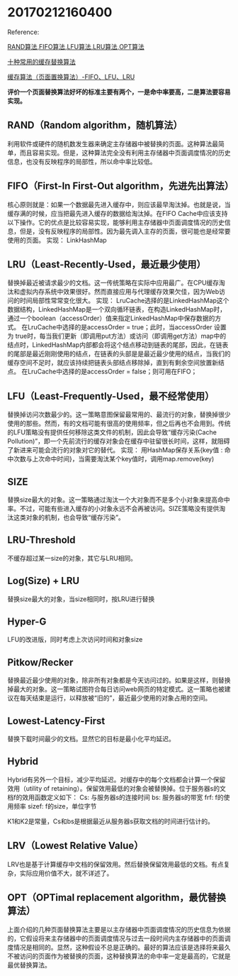 # 20170212160400

<script src="../js/index.js"></script>
<div id="content"></div>




Reference:

[RAND算法,FIFO算法,LFU算法,LRU算法,OPT算法](http://blog.163.com/shi_shun/blog/static/237078492010420320196/)

[十种常用的缓存替换算法](http://www.open-open.com/lib/view/open1401935263431.html)

[缓存算法（页面置换算法）-FIFO、LFU、LRU](http://www.cnblogs.com/dolphin0520/p/3749259.html)


**评价一个页面替换算法好坏的标准主要有两个，一是命中率要高，二是算法要容易实现。**

## RAND（Random algorithm，随机算法）

利用软件或硬件的随机数发生器来确定主存储器中被替换的页面。这种算法最简单，而且容易实现。但是，这种算法完全没有利用主存储器中页面调度情况的历史信息，也没有反映程序的局部性，所以命中率比较低。

 

## FIFO（First-In First-Out algorithm，先进先出算法）

核心原则就是：如果一个数据最先进入缓存中，则应该最早淘汰掉。也就是说，当缓存满的时候，应当把最先进入缓存的数据给淘汰掉。在FIFO Cache中应该支持以下操作。它的优点是比较容易实现，能够利用主存储器中页面调度情况的历史信息，但是，没有反映程序的局部性。因为最先调入主存的页面，很可能也是经常要使用的页面。
实现：
LinkHashMap

 

## LRU（Least-Recently-Used，最近最少使用）

替换掉最近被请求最少的文档。这一传统策略在实际中应用最广。在CPU缓存淘汰和虚拟内存系统中效果很好。然而直接应用与代理缓存效果欠佳，因为Web访问的时间局部性常常变化很大。
实现：
LruCache选择的是LinkedHashMap这个数据结构，LinkedHashMap是一个双向循环链表，在构造LinkedHashMap时，通过一个boolean（accessOrder）值来指定LinkedHashMap中保存数据的方式。
在LruCache中选择的是accessOrder = true；此时，当accessOrder 设置为 true时，每当我们更新（即调用put方法）或访问（即调用get方法）map中的结点时，LinkedHashMap内部都会将这个结点移动到链表的尾部，因此，在链表的尾部是最近刚刚使用的结点，在链表的头部是是最近最少使用的结点，当我们的缓存空间不足时，就应该持续把链表头部结点移除掉，直到有剩余空间放置新结点。
在LruCache中选择的是accessOrder = false；则可用在FIFO；

## LFU（Least-Frequently-Used，最不经常使用）

替换掉访问次数最少的。这一策略意图保留最常用的、最流行的对象，替换掉很少使用的那些。然而，有的文档可能有很高的使用频率，但之后再也不会用到。传统 的LFU策略没有提供任何移除这类文件的机制，因此会导致“缓存污染(Cache Pollution)”，即一个先前流行的缓存对象会在缓存中驻留很长时间，这样，就阻碍了新进来可能会流行的对象对它的替代。
实现：
用HashMap保存关系{key值 : 命中次数与上次命中时间}，当需要淘汰某个key值时，调用map.remove(key)

## SIZE

替换size最大的对象。这一策略通过淘汰一个大对象而不是多个小对象来提高命中率。不过，可能有些进入缓存的小对象永远不会再被访问。SIZE策略没有提供淘汰这类对象的机制，也会导致“缓存污染”。

## LRU-Threshold

不缓存超过某一size的对象，其它与LRU相同。

## Log(Size) + LRU

替换size最大的对象，当size相同时，按LRU进行替换

## Hyper-G

LFU的改进版，同时考虑上次访问时间和对象size

## Pitkow/Recker

替换最近最少使用的对象，除非所有对象都是今天访问过的。如果是这样，则替换掉最大的对象。这一策略试图符合每日访问web网页的特定模式。这一策略也被建议在每天结束是运行，以释放被“旧的”，最近最少使用的对象占用的空间。

## Lowest-Latency-First

替换下载时间最少的文档。显然它的目标是最小化平均延迟。

## Hybrid

Hybrid有另外一个目标，减少平均延迟。对缓存中的每个文档都会计算一个保留效用（utility of retaining）。保留效用最低的对象会被替换掉。位于服务器s的文档f的效用函数定义如下：
Cs: 与服务器s的连接时间
bs: 服务器s的带宽
frf: f的使用频率
sizef: f的size，单位字节

K1和K2是常量，Cs和bs是根据最近从服务器s获取文档的时间进行估计的。

## LRV（Lowest Relative Value）

LRV也是基于计算缓存中文档的保留效用。然后替换保留效用最低的文档。有点复杂，实际应用价值不大，就不详述了。

## OPT（OPTimal replacement algorithm，最优替换算法）

上面介绍的几种页面替换算法主要是以主存储器中页面调度情况的历史信息为依据的，它假设将来主存储器中的页面调度情况与过去一段时间内主存储器中的页面调度情况是相同的。显然，这种假设不总是正确的。最好的算法应该是选择将来最久不被访问的页面作为被替换的页面，这种替换算法的命中率一定是最高的，它就是最优替换算法。